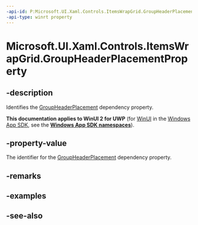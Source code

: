 ```yaml
---
-api-id: P:Microsoft.UI.Xaml.Controls.ItemsWrapGrid.GroupHeaderPlacementProperty
-api-type: winrt property
---
```


<!-- Property syntax
public Windows.UI.Xaml.DependencyProperty GroupHeaderPlacementProperty { get; }
-->

# Microsoft.UI.Xaml.Controls.ItemsWrapGrid.GroupHeaderPlacementProperty

## -description
Identifies the [GroupHeaderPlacement](itemswrapgrid_groupheaderplacement.md) dependency property.

**This documentation applies to WinUI 2 for UWP** (for [WinUI](/windows/apps/winui/winui3/) in the [Windows App SDK](/windows/apps/windows-app-sdk/), see the **[Windows App SDK namespaces](/windows/windows-app-sdk/api/winrt/)**).

## -property-value
The identifier for the [GroupHeaderPlacement](itemswrapgrid_groupheaderplacement.md) dependency property.

## -remarks

## -examples

## -see-also

